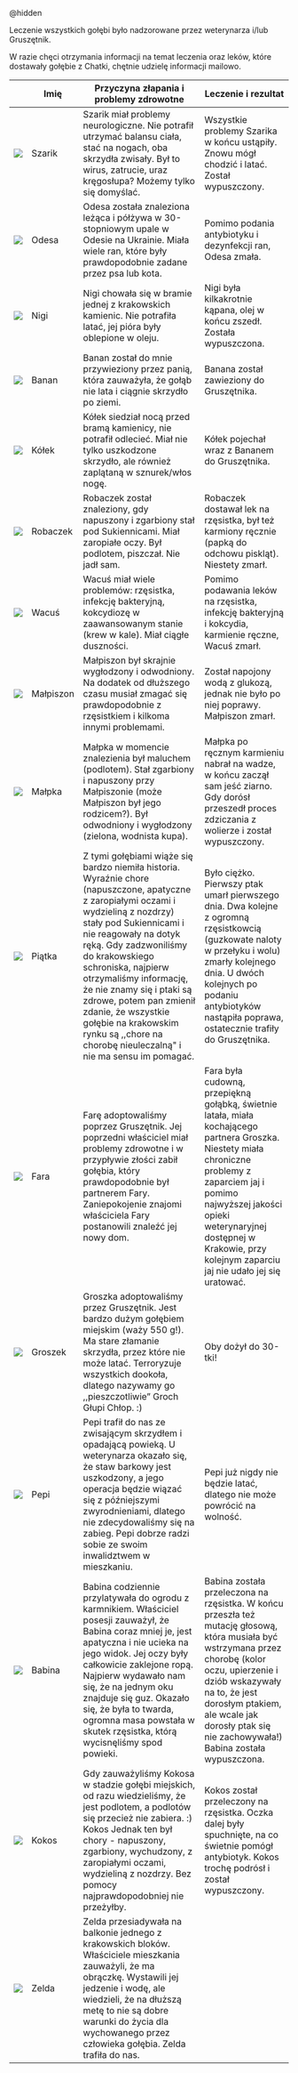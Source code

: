 @hidden

Leczenie wszystkich gołębi było nadzorowane przez weterynarza i/lub Gruszętnik. 

W razie chęci otrzymania informacji na temat leczenia oraz leków, które dostawały gołębie z Chatki, chętnie udzielę informacji mailowo.

|                                         | Imię      | Przyczyna złapania i problemy zdrowotne                      | Leczenie i rezultat                                          |
| :-------------------------------------- | --------- | ------------------------------------------------------------ | ------------------------------------------------------------ |
| ![](../images/pigeons/Szarik.jpg)       | Szarik    | Szarik miał problemy neurologiczne. Nie potrafił utrzymać balansu ciała, stać na nogach, oba skrzydła zwisały. Był to wirus, zatrucie, uraz kręgosłupa? Możemy tylko się domyślać. | Wszystkie problemy Szarika w końcu ustąpiły. Znowu mógł chodzić i latać. Został wypuszczony. |
| ![](../images/pigeons/Odesa.jpg)        | Odesa     | Odesa została znaleziona leżąca i półżywa w 30-stopniowym upale w Odesie na Ukrainie. Miała wiele ran, które były prawdopodobnie zadane przez psa lub kota. | Pomimo podania antybiotyku i dezynfekcji ran, Odesa zmała.   |
| ![](../images/pigeons/Nigi.jpg)     | Nigi      | Nigi chowała się w bramie jednej z krakowskich kamienic. Nie potrafiła latać, jej pióra były oblepione w oleju. | Nigi była kilkakrotnie kąpana, olej w końcu zszedł. Została wypuszczona. |
| ![](../images/pigeons/Banan.jpg)     | Banan     | Banan został do mnie przywieziony przez panią, która zauważyła, że gołąb nie lata i ciągnie skrzydło po ziemi. | Banana został zawieziony do Gruszętnika.                     |
| ![](../images/pigeons/Kółek.jpg)        | Kółek     | Kółek siedział nocą przed bramą kamienicy, nie potrafił odlecieć. Miał nie tylko uszkodzone skrzydło, ale również zaplątaną w sznurek/włos nogę. | Kółek pojechał wraz z Bananem do Gruszętnika.                |
| ![](../images/pigeons/Robaczek.jpg)     | Robaczek  | Robaczek został znaleziony, gdy napuszony i zgarbiony stał pod Sukiennicami. Miał zaropiałe oczy. Był podlotem, piszczał. Nie jadł sam. | Robaczek dostawał lek na rzęsistka, był też karmiony ręcznie (papką do odchowu piskląt). Niestety zmarł. |
| ![](../images/pigeons/Wacuś.jpg)        | Wacuś     | Wacuś miał wiele problemów: rzęsistka, infekcję bakteryjną, kokcydiozę w zaawansowanym stanie (krew w kale). Miał ciągłe duszności. | Pomimo podawania leków na rzęsistka, infekcję bakteryjną i kokcydia, karmienie ręczne, Wacuś zmarł. |
| ![](../images/pigeons/Małpiszon.jpg)    | Małpiszon | Małpiszon był skrajnie wygłodzony i odwodniony. Na dodatek od dłuższego czasu musiał zmagać się prawdopodobnie z rzęsistkiem i kilkoma innymi problemami. | Został napojony wodą z glukozą, jednak nie było po niej poprawy. Małpiszon zmarł. |
| ![](../images/pigeons/Małpka.jpg)       | Małpka    | Małpka w momencie znalezienia był maluchem (podlotem). Stał zgarbiony i napuszony przy Małpiszonie (może Małpiszon był jego rodzicem?). Był odwodniony i wygłodzony (zielona, wodnista kupa). | Małpka po ręcznym karmieniu nabrał na wadze, w końcu zaczął sam jeść ziarno. Gdy dorósł przeszedł proces zdziczania z wolierze i został wypuszczony. |
| ![](../images/pigeons/Piątka.jpg)       | Piątka    | Z tymi gołębiami wiąże się bardzo niemiła historia. Wyraźnie chore (napuszczone, apatyczne z zaropiałymi oczami i wydzieliną z nozdrzy) stały pod Sukiennicami i nie reagowały na dotyk ręką. Gdy zadzwoniliśmy do krakowskiego schroniska, najpierw otrzymaliśmy informację, że nie znamy się i ptaki są zdrowe, potem pan zmienił zdanie, że wszystkie gołębie na krakowskim rynku są ,,chore na chorobę nieuleczalną" i nie ma sensu im pomagać. | Było ciężko. Pierwszy ptak umarł pierwszego dnia. Dwa kolejne z ogromną rzęsistkowcią (guzkowate naloty w przełyku i wolu) zmarły kolejnego dnia. U dwóch kolejnych po podaniu antybiotyków nastąpiła poprawa, ostatecznie trafiły do Gruszętnika. |
| ![](../images/pigeons/Fara.jpg)         | Fara      | Farę adoptowaliśmy poprzez Gruszętnik. Jej poprzedni właściciel miał problemy zdrowotne i w przypływie złości zabił gołębia, który prawdopodobnie był partnerem Fary. Zaniepokojenie znajomi właściciela Fary postanowili znaleźć jej nowy dom. | Fara była cudowną, przepiękną gołąbką, świetnie latała, miała kochającego partnera Groszka. Niestety miała chroniczne problemy z zaparciem jaj i pomimo najwyższej jakości opieki weterynaryjnej dostępnej w Krakowie, przy kolejnym zaparciu jaj nie udało jej się uratować. |
| ![](../images/pigeons/Groch.jpg)   | Groszek   | Groszka adoptowaliśmy przez Gruszętnik. Jest bardzo dużym gołębiem miejskim (waży 550 g!). Ma stare złamanie skrzydła, przez które nie może latać. Terroryzuje wszystkich dookoła, dlatego nazywamy go ,,pieszczotliwie” Groch Głupi Chłop. :) | Oby dożył do 30-tki!  |
| ![](../images/pigeons/Pepi.jpg) | Pepi      | Pepi trafił do nas ze zwisającym skrzydłem i opadającą powieką. U weterynarza okazało się, że staw barkowy jest uszkodzony, a jego operacja będzie wiązać się z późniejszymi zwyrodnieniami, dlatego nie zdecydowaliśmy się na zabieg. Pepi dobrze radzi sobie ze swoim inwalidztwem w mieszkaniu. | Pepi już nigdy nie będzie latać, dlatego nie może powrócić na wolność. |
| ![](../images/pigeons/Babina.jpg) | Babina    | Babina codziennie przylatywała do ogrodu z karmnikiem. Właściciel posesji zauważył, że Babina coraz mniej je, jest apatyczna i nie ucieka na jego widok. Jej oczy były całkowicie zaklejone ropą. Najpierw wydawało nam się, że na jednym oku znajduje się guz. Okazało się, że była to twarda, ogromna masa powstała w skutek rzęsistka, którą wycisnęliśmy spod powieki. | Babina została przeleczona na rzęsistka. W końcu przeszła też mutację głosową, która musiała być wstrzymana przez chorobę (kolor oczu, upierzenie i dziób wskazywały na to, że jest dorosłym ptakiem, ale wcale jak dorosły ptak się nie zachowywała!)  Babina została wypuszczona. |
| ![](../images/pigeons/Kokos.jpg)   | Kokos     | Gdy zauważyliśmy Kokosa w stadzie gołębi miejskich, od razu wiedzieliśmy, że jest podlotem, a podlotów się przecież nie zabiera. :) Kokos Jednak ten był chory - napuszony, zgarbiony, wychudzony, z zaropiałymi oczami, wydzieliną z nozdrzy. Bez pomocy najprawdopodobniej nie przeżyłby. | Kokos został przeleczony na rzęsistka. Oczka dalej były spuchnięte, na co świetnie pomógł antybiotyk. Kokos trochę podrósł i został wypuszczony. |
| ![](../images/pigeons/Zelda.jpg) | Zelda     | Zelda przesiadywała na balkonie jednego z krakowskich bloków. Właściciele mieszkania zauważyli, że ma obrączkę. Wystawili jej jedzenie i wodę, ale wiedzieli, że na dłuższą metę to nie są dobre warunki do życia dla wychowanego przez człowieka gołębia. Zelda trafiła do nas. |                                                              |



